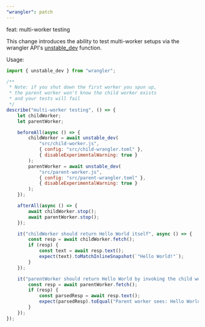 ```yaml
---
"wrangler": patch
---
```


feat: multi-worker testing

This change introduces the ability to test multi-worker setups via the wrangler API's [unstable_dev](https://developers.cloudflare.com/workers/wrangler/api/#unstable_dev) function.

Usage:

```js
import { unstable_dev } from "wrangler";

/**
 * Note: if you shut down the first worker you spun up,
 * the parent worker won't know the child worker exists
 * and your tests will fail
 */
describe("multi-worker testing", () => {
	let childWorker;
	let parentWorker;

	beforeAll(async () => {
		childWorker = await unstable_dev(
			"src/child-worker.js",
			{ config: "src/child-wrangler.toml" },
			{ disableExperimentalWarning: true }
		);
		parentWorker = await unstable_dev(
			"src/parent-worker.js",
			{ config: "src/parent-wrangler.toml" },
			{ disableExperimentalWarning: true }
		);
	});

	afterAll(async () => {
		await childWorker.stop();
		await parentWorker.stop();
	});

	it("childWorker should return Hello World itself", async () => {
		const resp = await childWorker.fetch();
		if (resp) {
			const text = await resp.text();
			expect(text).toMatchInlineSnapshot(`"Hello World!"`);
		}
	});

	it("parentWorker should return Hello World by invoking the child worker", async () => {
		const resp = await parentWorker.fetch();
		if (resp) {
			const parsedResp = await resp.text();
			expect(parsedResp).toEqual("Parent worker sees: Hello World!");
		}
	});
});
```
